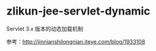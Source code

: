 # zlikun-jee-servlet-dynamic
Servlet 3.x 版本的动态加载机制

参考：<http://jinnianshilongnian.iteye.com/blog/1933108>